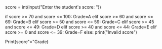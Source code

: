 

score = int(input("Enter the student's score: "))

if score >= 70 and score <= 100:
Grade=A
elif score >= 60 and score <= 69:
    Grade=B
elif score >= 50 and score <= 59:
    Grade=C
elif score >= 45 and score <= 49:
  Grade=D
elif score >= 40 and score <= 44:
  Grade=E
elif score >= 0 and score <= 39:
  Grade=F
else:
    print("Invalid score")


Print(score"="Grade)
